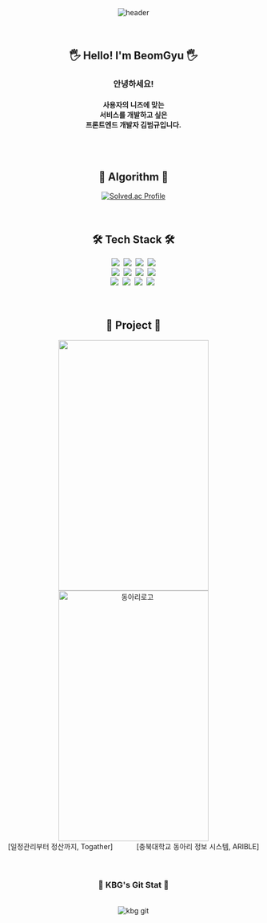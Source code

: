 
<!--
**KBG1/KBG1** is a ✨ _special_ ✨ repository because its `README.md` (this file) appears on your GitHub profile.

Here are some ideas to get you started:

- 🔭 I’m currently working on ...
- 🌱 I’m currently learning ...
- 👯 I’m looking to collaborate on ...
- 🤔 I’m looking for help with ...
- 💬 Ask me about ...
- 📫 How to reach me: ...
- 😄 Pronouns: ...
- ⚡ Fun fact: ...
-->


<!-- 헤더 -->
<div align=center>
  <img src="https://capsule-render.vercel.app/api?type=venom&height=300&color=cfffe9&text=Introduce%20Me&fontSize=45&reversal=false&section=header&fontAlignY=50" alt="header"/>
</div>

<br/>
<br/>

<h2 align="center">🖐 Hello! I'm BeomGyu 🖐</h2>
<div align="center">
  <h3>안녕하세요! <br/></h3>
  <h4> 사용자의 니즈에 맞는 <br/> 
    서비스를 개발하고 싶은 <br/>
    프론트엔드 개발자 김범규입니다.</h4>
</div>

<br/>
<br/>

<!-- 알고리즘 -->
<h2 align="center">🌱 Algorithm 🌱</h2>
<div align="center">
  <a href="https://solved.ac/bumdoly2000/">
    <img src="http://mazassumnida.wtf/api/v2/generate_badge?boj=bumdoly2000" alt="Solved.ac Profile" />
  </a>
</div>

<br/>
<br/>

<h2 align="center">🛠 Tech Stack 🛠</h2>
<div align="center">
  <img src="https://img.shields.io/badge/React-0088CC?style=for-the-badge&logo=react&logoColor=white" />&nbsp  
  <img src="https://img.shields.io/badge/Java-3578E5?style=for-the-badge&logo=java&logoColor=white" />&nbsp
  <img src="https://img.shields.io/badge/typescript-007ACC.svg?style=for-the-badge&logo=typescript&logoColor=white" />&nbsp
  <img src="https://img.shields.io/badge/springboot-6DB33F?style=for-the-badge&logo=springboot&logoColor=white"><br/>
  <img src="https://img.shields.io/badge/MySQL-4479A1?style=for-the-badge&logo=MySQL&logoColor=white">&nbsp
  <img src="https://img.shields.io/badge/HTML5-E34F26?style=for-the-badge&logo=HTML5&logoColor=white">&nbsp
  <img src="https://img.shields.io/badge/CSS3-1572B6?style=for-the-badge&logo=CSS3&logoColor=white">&nbsp
  <img src="https://img.shields.io/badge/JavaScript-F7DF1E?style=for-the-badge&logo=JavaScript&logoColor=white"><br/>
  <img src="https://img.shields.io/badge/Vue.js-4FC08D?style=for-the-badge&logo=vuedotjs&logoColor=white">&nbsp
  <img src="https://img.shields.io/badge/GitHub-181717?style=for-the-badge&logo=github&logoColor=white">&nbsp
  <img src="https://img.shields.io/badge/Node.js-339933?style=for-the-badge&logo=Node.js&logoColor=white"/>&nbsp 
  <img src="https://img.shields.io/badge/Next.js-000000?style=for-the-badge&logo=Next.js&logoColor=white"/>&nbsp
</div>

<br/>
<br/>

<h2 align="center">📃 Project 📃</h2>
<div align="center">
<img src="https://github.com/user-attachments/assets/9e153f13-05ba-4e75-87f2-7bbd2ce5c8a3" width="300" height="500"/>
  <img src="https://github.com/user-attachments/assets/30ed03a4-528f-4759-b25c-f7ba664ae11f" alt="동아리로고" width="300" height="500"/><br/>
  <a href="https://github.com/togather209/togather.git" style="text-decoration: none">[일정관리부터 정산까지, Togather]</a>&nbsp &nbsp &nbsp &nbsp &nbsp &nbsp
<a href="https://github.com/cbnu-core-project/front" style="text-decoration: none">[충북대학교 동아리 정보 시스템, ARIBLE]</a>
</div>

<br/>
<br/>
<div align=center>
  <h3> 🌱 KBG's Git Stat 🌱 </h3>
  <br/>
  <img src="https://github-readme-stats.vercel.app/api?username=KBG1&show_icons=true&theme=radical" alt="kbg git"/>
</div>

